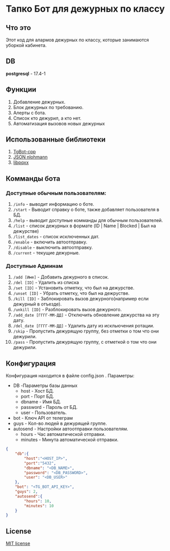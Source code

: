 # Тапко Бот для дежурных по классу
## Что это
Этот код для алармов дежурных по классу, которые занимаются уборкой кабинета.
## DB
**postgresql** - 17.4-1
## Функции
1. Добавление дежурных.
2. Блок дежурных по требованию.
3. Алерты с бота.
4. Список кто дежурил, а кто нет.
5. Автоматизация вызовов новых дежурных
## Использованные библиотеки
1. [TgBot-cpp](https://github.com/reo7sp/tgbot-cpp)
2. [JSON nlohmann](https://github.com/nlohmann/json)
3. [libpqxx](https://github.com/jtv/libpqxx)
## Комманды бота
### Доступные обычным пользователям:
1. `/info` - выводит информацию о боте.
2. `/start` - Выводит справку о боте, также добавляет пользователя в БД.
3. `/help` - выводит доступные комманды для обычным пользователей.
4. `/list` - список дежурных в формате (ID | Name | Blocked | Был на дежурстве)
5. `/list_dates` - список исключенных дат.
6. `/enable` - включить автоотправку.
7. `/disable` - выключить автоотправку.
8. `/current` - текущие дежурные.
### Доступные Админам
1. `/add [Имя]` - Добавить дежурного в список.
2. `/del [ID]` - Удалить из списка
3. `/set [ID]` - Установить отметку, что был на дежурстве.
4. `/unset [ID]` - Убрать отметку, что был на дежрустве.
5. `/kill [ID]` - Заблокировать вызов дежурного(например если дежурный в отъезде).
6. `/unkill [ID]` - Разблокировать вызов дежурного.
7. `/add_date [ГГГГ-ММ-ДД]` - Отключить обновление дежурства на эту дату.
8. `/del_date [ГГГГ-ММ-ДД]` - Удалить дату из искльючения ротации.
9. `/skip` - Пропустить дежурящую группу, без отметки о том что они дежурили.
10. `/pass` - Пропустить дежурящую группу, с отметкой о том что они дежурили.

## Конфигурация
Конфигурация находится в файле config.json .
Параметры:
- DB -Параметры базы данных
    - host - Хост БД.
    - port - Порт БД.
    - dbname - Имя БД.
    - password - Пароль от БД.
    - user - Пользователь.
- bot - Ключ API от телеграм
- guys - Кол-во людей в дежурящей группе.
- autosend - Настройки автоотправки пользователям.
    - hours - Час автоматической отправки.
    - minutes - Минута автоматической отправки.

```json
{
    "db":{
        "host":"<HOST_IP>",
        "port":"5432", 
        "dbname": "<DB_NAME>", 
        "password": "<DB_PASSWORD>",
        "user": "<DB_USER>"
    },
    "bot": "<TG_BOT_API_KEY>",
    "guys": 2,
    "autosend":{
        "hours": 10,
        "minutes": 10
    }
}
```
## License
[MIT license](LICENSE)